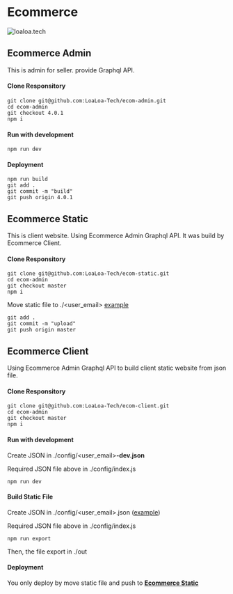 # Ecommerce
![loaloa.tech](https://loaloa.tech/assets/img/ecommerce.png)

## Ecommerce Admin

This is admin for seller. provide Graphql API.

#### Clone Responsitory

```
git clone git@github.com:LoaLoa-Tech/ecom-admin.git
cd ecom-admin
git checkout 4.0.1
npm i
```

#### Run with development

```
npm run dev
```

#### Deployment 

```
npm run build
git add .
git commit -m "build"
git push origin 4.0.1
```

## Ecommerce Static

This is client website. Using Ecommerce Admin Graphql API. It was build by Ecommerce Client.

#### Clone Responsitory

```
git clone git@github.com:LoaLoa-Tech/ecom-static.git
cd ecom-admin
git checkout master
npm i
```

Move static file to ./<user_email> [example](https://github.com/LoaLoa-Tech/ecom-static/tree/master/yensaodatquang)

```
git add .
git commit -m "upload"
git push origin master
```




## Ecommerce Client

Using Ecommerce Admin Graphql API to build client static website from json file.

#### Clone Responsitory

```
git clone git@github.com:LoaLoa-Tech/ecom-client.git
cd ecom-admin
git checkout master
npm i
```

#### Run with development

Create JSON in ./config/<user_email>__-dev.json__

Required JSON file above in ./config/index.js

```
npm run dev
```

#### Build Static File

Create JSON in ./config/<user_email>.json ([example](https://github.com/LoaLoa-Tech/ecom-client/config/yensaodatquang.json))

Required JSON file above in ./config/index.js

```
npm run export
```

Then, the file export in ./out

#### Deployment 

You only deploy by move static file and push to __[Ecommerce Static](#ecommerce-static)__

